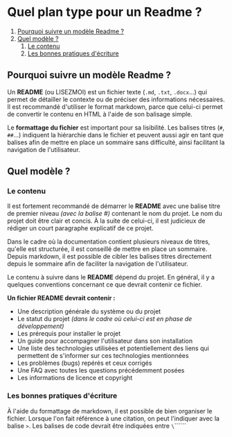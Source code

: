 # Quel plan type pour un Readme ?

1. [Pourquoi suivre un modèle Readme ?](#pourquoi-suivre-un-modèle-readme-)
2. [Quel modèle ?](#quel-modèle-)
    1. [Le contenu](#le-contenu)
    2. [Les bonnes pratiques d'écriture](#les-bonnes-pratiques-décriture)

## Pourquoi suivre un modèle Readme ?

Un **README** (ou LISEZMOI) est un fichier texte (`.md`, `.txt`, `.docx`...) qui permet de détailler le contexte ou de préciser des informations nécessaires. Il est recommandé d'utiliser le format markdown, parce que celui-ci permet de convertir le contenu en HTML à l'aide de son balisage simple.


Le **formattage du fichier** est important pour sa lisibilité. Les balises titres (`#`, `##`...) indiquent la hiérarchie dans le fichier et peuvent aussi agir en tant que balises afin de mettre en place un sommaire sans difficulté, ainsi facilitant la navigation de l'utilisateur.

## Quel modèle ?

### Le contenu

Il est fortement recommandé de démarrer le **README** avec une balise titre de premier niveau *(avec la balise #)* contenant le nom du projet. Le nom du projet doit être clair et concis. À la suite de celui-ci, il est judicieux de rédiger un court paragraphe explicatif de ce projet.

Dans le cadre où la documentation contient plusieurs niveaux de titres, qu'elle est structurée, il est conseillé de mettre en place un sommaire. Depuis markdown, il est possible de cibler les balises titres directement depuis le sommaire afin de faciliter la navigation de l'utilisateur.

Le contenu à suivre dans le **README** dépend du projet. En général, il y a quelques conventions concernant ce que devrait contenir ce fichier.

__Un fichier README devrait contenir :__
- Une description générale du système ou du projet
- Le statut du projet *(dans le cadre où celui-ci est en phase de développement)*
- Les prérequis pour installer le projet
- Un guide pour accompagner l'utilisateur dans son installation
- Une liste des technologies utilisées et potentiellement des liens qui permettent de s'informer sur ces technologies mentionnées
- Les problèmes (bugs) repérés et ceux corrigés
- Une FAQ avec toutes les questions précédemment posées
- Les informations de licence et copyright

### Les bonnes pratiques d'écriture

À l'aide du formattage de markdown, il est possible de bien organiser le fichier. Lorsque l'on fait référence à une citation, on peut l'indiquer avec la balise `>`. Les balises de code devrait être indiquées entre `\`\`\`\`\`\``